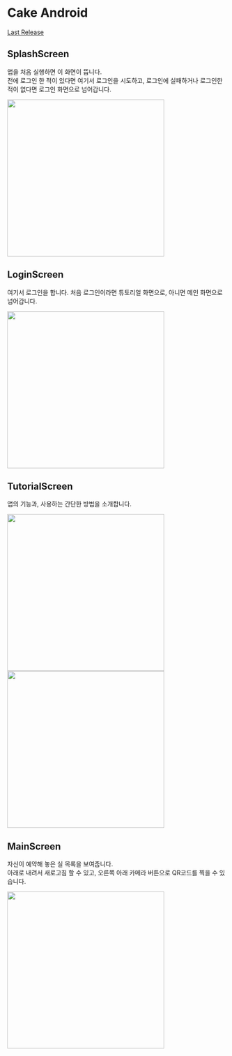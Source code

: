 Cake Android 
============
[Last Release](https://github.com/MinSeungHyun/Cake/releases)
## SplashScreen
앱을 처음 실행하면 이 화면이 뜹니다.  
전에 로그인 한 적이 있다면 여기서 로그인을 시도하고, 
로그인에 실패하거나 로그인한 적이 없다면 로그인 화면으로 넘어갑니다.

<img src="images/splash_screen.png" width="360"/>

## LoginScreen
여기서 로그인을 합니다.
처음 로그인이라면 튜토리얼 화면으로, 아니면 메인 화면으로 넘어갑니다.

<img src="images/login_screen.png" width="360"/>

## TutorialScreen
앱의 기능과, 사용하는 간단한 방법을 소개합니다.

<img src="images/tutorial_start_screen.png" width="360"/>
<img src="images/tutorial_end_screen.png" width="360"/>

## MainScreen
자신이 예약해 놓은 실 목록을 보여줍니다.  
아래로 내려서 새로고침 할 수 있고, 
오른쪽 아래 카메라 버튼으로 QR코드를 찍을 수 있습니다.

<img src="images/main_screen.png" width="360"/>
